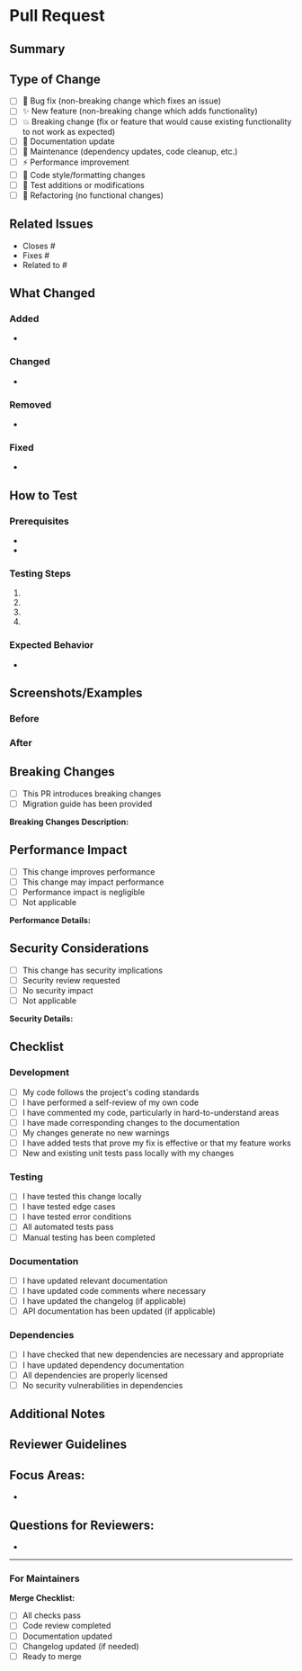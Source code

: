 # Pull Request

## Summary
<!-- Provide a brief description of the changes in this PR -->

## Type of Change
<!-- Please delete options that are not relevant -->

- [ ] 🐛 Bug fix (non-breaking change which fixes an issue)
- [ ] ✨ New feature (non-breaking change which adds functionality)
- [ ] 💥 Breaking change (fix or feature that would cause existing functionality to not work as expected)
- [ ] 📝 Documentation update
- [ ] 🔧 Maintenance (dependency updates, code cleanup, etc.)
- [ ] ⚡ Performance improvement
- [ ] 🎨 Code style/formatting changes
- [ ] 🧪 Test additions or modifications
- [ ] 🔄 Refactoring (no functional changes)

## Related Issues
<!-- Link any related issues using GitHub's keywords -->
<!-- Example: Closes #123, Fixes #456, Related to #789 -->

- Closes #
- Fixes #
- Related to #

## What Changed
<!-- Describe the changes in detail -->

### Added
- 

### Changed
- 

### Removed
- 

### Fixed
- 

## How to Test
<!-- Describe how reviewers can test these changes -->

### Prerequisites
<!-- List any setup requirements -->
- 
- 

### Testing Steps
1. 
2. 
3. 
4. 

### Expected Behavior
<!-- Describe what should happen when testing -->
- 

## Screenshots/Examples
<!-- If applicable, add screenshots, GIFs, or code examples -->

### Before
<!-- Show the previous state if applicable -->

### After
<!-- Show the new state -->

## Breaking Changes
<!-- If this PR contains breaking changes, describe them here -->
<!-- Include migration steps if necessary -->

- [ ] This PR introduces breaking changes
- [ ] Migration guide has been provided

**Breaking Changes Description:**
<!-- Describe what breaks and how to migrate -->

## Performance Impact
<!-- If applicable, describe any performance implications -->

- [ ] This change improves performance
- [ ] This change may impact performance
- [ ] Performance impact is negligible
- [ ] Not applicable

**Performance Details:**
<!-- Include benchmarks, profiling results, or analysis if relevant -->

## Security Considerations
<!-- Address any security implications -->

- [ ] This change has security implications
- [ ] Security review requested
- [ ] No security impact
- [ ] Not applicable

**Security Details:**
<!-- Describe security considerations if applicable -->

## Checklist
<!-- Check all that apply -->

### Development
- [ ] My code follows the project's coding standards
- [ ] I have performed a self-review of my own code
- [ ] I have commented my code, particularly in hard-to-understand areas
- [ ] I have made corresponding changes to the documentation
- [ ] My changes generate no new warnings
- [ ] I have added tests that prove my fix is effective or that my feature works
- [ ] New and existing unit tests pass locally with my changes

### Testing
- [ ] I have tested this change locally
- [ ] I have tested edge cases
- [ ] I have tested error conditions
- [ ] All automated tests pass
- [ ] Manual testing has been completed

### Documentation
- [ ] I have updated relevant documentation
- [ ] I have updated code comments where necessary
- [ ] I have updated the changelog (if applicable)
- [ ] API documentation has been updated (if applicable)

### Dependencies
- [ ] I have checked that new dependencies are necessary and appropriate
- [ ] I have updated dependency documentation
- [ ] All dependencies are properly licensed
- [ ] No security vulnerabilities in dependencies

## Additional Notes
<!-- Add any additional context, concerns, or information for reviewers -->

## Reviewer Guidelines
<!-- Help reviewers understand what to focus on -->

**Focus Areas:**
- 
- 

**Questions for Reviewers:**
- 
- 

---

### For Maintainers
<!-- This section is for project maintainers -->

**Merge Checklist:**
- [ ] All checks pass
- [ ] Code review completed
- [ ] Documentation updated
- [ ] Changelog updated (if needed)
- [ ] Ready to merge